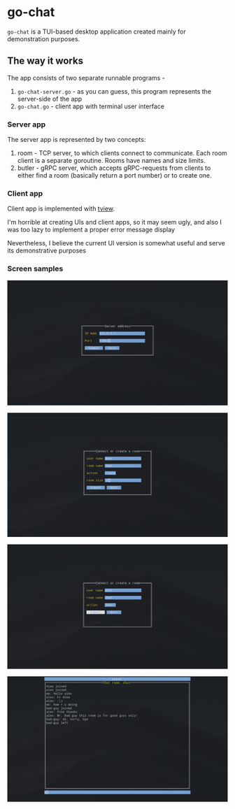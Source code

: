 # go-chat
`go-chat` is a TUI-based desktop application created mainly for demonstration purposes.

## The way it works
The app consists of two separate runnable programs -
1. `go-chat-server.go` - as you can guess, this program represents the server-side of the app
2. `go-chat.go` - client app with terminal user interface

### Server app
The server app is represented by two concepts:
1. room - TCP server, to which clients connect to communicate. Each room client is a separate goroutine. Rooms have names and size limits.
2. butler - gRPC server, which accepts gRPC-requests from clients to either find a room (basically return a port number) or to create one.

### Client app
Client app is implemented with [tview](https://github.com/rivo/tview).

I'm horrible at creating UIs and client apps, so it may seem ugly, and also I was too lazy to implement a proper error message display

Nevertheless, I believe the current UI version is somewhat useful and serve its demonstrative purposes 


### Screen samples
![addrPage](https://github.com/dimaglushkov/go-chat/blob/main/assets/addr-page.jpg)

![lobbyPage](https://github.com/dimaglushkov/go-chat/blob/main/assets/lobby-page-create.jpg)

![lobbyPage](https://github.com/dimaglushkov/go-chat/blob/main/assets/lobby-page-join.jpg)

![chatPage](https://github.com/dimaglushkov/go-chat/blob/main/assets/chat-page.jpg)
